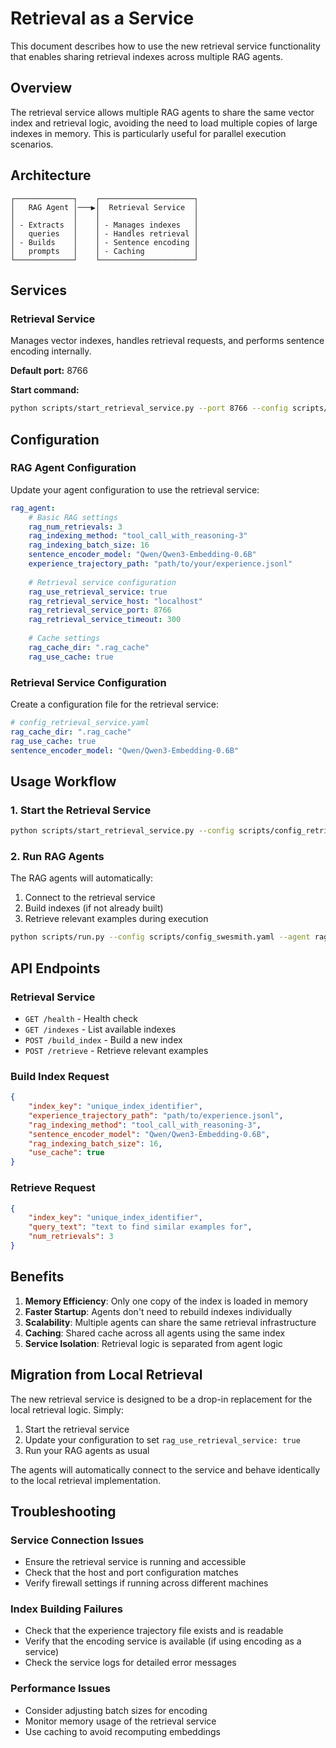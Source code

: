 # Retrieval as a Service

This document describes how to use the new retrieval service functionality that enables sharing retrieval indexes across multiple RAG agents.

## Overview

The retrieval service allows multiple RAG agents to share the same vector index and retrieval logic, avoiding the need to load multiple copies of large indexes in memory. This is particularly useful for parallel execution scenarios.

## Architecture

```
┌─────────────┐    ┌─────────────────────┐
│   RAG Agent │───▶│  Retrieval Service  │
│             │    │                     │
│ - Extracts  │    │ - Manages indexes   │
│   queries   │    │ - Handles retrieval │
│ - Builds    │    │ - Sentence encoding │
│   prompts   │    │ - Caching           │
└─────────────┘    └─────────────────────┘
```

## Services

### Retrieval Service
Manages vector indexes, handles retrieval requests, and performs sentence encoding internally.

**Default port:** 8766

**Start command:**
```bash
python scripts/start_retrieval_service.py --port 8766 --config scripts/config_retrieval_service.yaml
```

## Configuration

### RAG Agent Configuration

Update your agent configuration to use the retrieval service:

```yaml
rag_agent:
    # Basic RAG settings
    rag_num_retrievals: 3
    rag_indexing_method: "tool_call_with_reasoning-3"
    rag_indexing_batch_size: 16
    sentence_encoder_model: "Qwen/Qwen3-Embedding-0.6B"
    experience_trajectory_path: "path/to/your/experience.jsonl"
    
    # Retrieval service configuration
    rag_use_retrieval_service: true
    rag_retrieval_service_host: "localhost"
    rag_retrieval_service_port: 8766
    rag_retrieval_service_timeout: 300
    
    # Cache settings
    rag_cache_dir: ".rag_cache"
    rag_use_cache: true
```

### Retrieval Service Configuration

Create a configuration file for the retrieval service:

```yaml
# config_retrieval_service.yaml
rag_cache_dir: ".rag_cache"
rag_use_cache: true
sentence_encoder_model: "Qwen/Qwen3-Embedding-0.6B"
```

## Usage Workflow

### 1. Start the Retrieval Service

```bash
python scripts/start_retrieval_service.py --config scripts/config_retrieval_service.yaml
```

### 2. Run RAG Agents

The RAG agents will automatically:
1. Connect to the retrieval service
2. Build indexes (if not already built)
3. Retrieve relevant examples during execution

```bash
python scripts/run.py --config scripts/config_swesmith.yaml --agent rag_agent
```

## API Endpoints

### Retrieval Service

- `GET /health` - Health check
- `GET /indexes` - List available indexes
- `POST /build_index` - Build a new index
- `POST /retrieve` - Retrieve relevant examples

### Build Index Request

```json
{
    "index_key": "unique_index_identifier",
    "experience_trajectory_path": "path/to/experience.jsonl",
    "rag_indexing_method": "tool_call_with_reasoning-3",
    "sentence_encoder_model": "Qwen/Qwen3-Embedding-0.6B",
    "rag_indexing_batch_size": 16,
    "use_cache": true
}
```

### Retrieve Request

```json
{
    "index_key": "unique_index_identifier",
    "query_text": "text to find similar examples for",
    "num_retrievals": 3
}
```

## Benefits

1. **Memory Efficiency**: Only one copy of the index is loaded in memory
2. **Faster Startup**: Agents don't need to rebuild indexes individually
3. **Scalability**: Multiple agents can share the same retrieval infrastructure
4. **Caching**: Shared cache across all agents using the same index
5. **Service Isolation**: Retrieval logic is separated from agent logic

## Migration from Local Retrieval

The new retrieval service is designed to be a drop-in replacement for the local retrieval logic. Simply:

1. Start the retrieval service
2. Update your configuration to set `rag_use_retrieval_service: true`
3. Run your RAG agents as usual

The agents will automatically connect to the service and behave identically to the local retrieval implementation.

## Troubleshooting

### Service Connection Issues

- Ensure the retrieval service is running and accessible
- Check that the host and port configuration matches
- Verify firewall settings if running across different machines

### Index Building Failures

- Check that the experience trajectory file exists and is readable
- Verify that the encoding service is available (if using encoding as a service)
- Check the service logs for detailed error messages

### Performance Issues

- Consider adjusting batch sizes for encoding
- Monitor memory usage of the retrieval service
- Use caching to avoid recomputing embeddings
